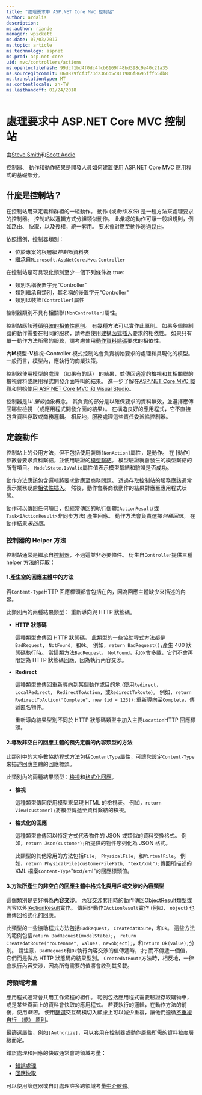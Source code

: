```yaml
---
title: "處理要求中 ASP.NET Core MVC 控制站"
author: ardalis
description: 
ms.author: riande
manager: wpickett
ms.date: 07/03/2017
ms.topic: article
ms.technology: aspnet
ms.prod: asp.net-core
uid: mvc/controllers/actions
ms.openlocfilehash: 99dcf1bd4f0dc4fcb6169f48bd398c9e40c21a35
ms.sourcegitcommit: 060879fcf3f73d2366b5c811986f8695fff65db8
ms.translationtype: MT
ms.contentlocale: zh-TW
ms.lasthandoff: 01/24/2018
---
```

# <a name="handling-requests-with-controllers-in-aspnet-core-mvc"></a>處理要求中 ASP.NET Core MVC 控制站

由[Steve Smith](https://ardalis.com/)和[Scott Addie](https://github.com/scottaddie)

控制器、 動作和動作結果是開發人員如何建置使用 ASP.NET Core MVC 應用程式的基礎部分。

## <a name="what-is-a-controller"></a>什麼是控制站？

在控制站用來定義和群組的一組動作。 動作 (或*動作方法*) 是一種方法來處理要求的控制器。 控制站以邏輯方式分組類似動作。 此彙總的動作可讓一般組規則，例如路由、 快取，以及授權，統一套用。 要求會對應至動作透過[路由](xref:mvc/controllers/routing)。

依照慣例，控制器類別：
* 位於專案的根層級*控制器*資料夾
* 繼承自`Microsoft.AspNetCore.Mvc.Controller`

在控制站是可具現化類別至少一個下列條件為 true:
* 類別名稱後置字元"Controller"
* 類別繼承自類別，其名稱的後置字元"Controller"
* 類別以裝飾`[Controller]`屬性

控制器類別不具有相關聯`[NonController]`屬性。

控制站應該遵循[明確的相依性原則](http://deviq.com/explicit-dependencies-principle/)。 有幾種方法可以實作此原則。 如果多個控制器的動作需要在相同的服務，請考慮使用[建構函式插入](xref:mvc/controllers/dependency-injection#constructor-injection)要求的相依性。 如果只有單一動作方法所需的服務，請考慮使用[動作資料隱碼](xref:mvc/controllers/dependency-injection#action-injection-with-fromservices)要求的相依性。

內**M**模型-**V**檢視-**C**ontroller 模式控制站會負責初始要求的處理和具現化的模型。 一般而言，模型內，應執行的商業決策。

控制器使用模型的處理 （如果有的話） 的結果，並傳回適當的檢視和其相關聯的檢視資料或應用程式開發介面呼叫的結果。 進一步了解在[ASP.NET Core MVC 概觀](xref:mvc/overview)和[開始使用 ASP.NET Core MVC 和 Visual Studio](xref:tutorials/first-mvc-app/start-mvc)。

控制器是*UI 層級*抽象概念。 其負責的部分是以確保要求的資料無效，並選擇應傳回哪些檢視 （或應用程式開發介面的結果）。 在構造良好的應用程式，它不直接包含資料存取或商務邏輯。 相反地，服務處理這些責任委派給控制器。

## <a name="defining-actions"></a>定義動作

控制站上的公用方法，但不包括使用裝飾`[NonAction]`屬性，是動作。 在 [動作] 參數會要求資料繫結，並使用驗證的[模型繫結](xref:mvc/models/model-binding)。 模型驗證就會發生的模型繫結的所有項目。 `ModelState.IsValid`屬性值表示模型繫結和驗證是否成功。

動作方法應該包含邏輯將要求對應至商務問題。 透過存取控制站的服務應該通常表示業務疑慮[相依性插入](xref:mvc/controllers/dependency-injection)。 然後，動作會將商務動作的結果對應至應用程式狀態。

動作可以傳回任何項目，但經常傳回的執行個體`IActionResult`(或`Task<IActionResult>`非同步方法) 產生回應。 動作方法會負責選擇*何種回應*。 在動作結果*未回應*。

### <a name="controller-helper-methods"></a>控制器的 Helper 方法

控制站通常是繼承自[控制器](https://docs.microsoft.com/aspnet/core/api/microsoft.aspnetcore.mvc.controller)，不過這並非必要條件。 衍生自`Controller`提供三種 helper 方法的存取：

#### <a name="1-methods-resulting-in-an-empty-response-body"></a>1.產生空的回應主體中的方法

否`Content-Type`HTTP 回應標頭都會包括在內，因為回應主體缺少來描述的內容。

此類別內的兩種結果類型： 重新導向與 HTTP 狀態碼。

* **HTTP 狀態碼**

    這種類型會傳回 HTTP 狀態碼。 此類型的一些協助程式方法都是`BadRequest`， `NotFound`，和`Ok`。 例如，`return BadRequest();`產生 400 狀態碼執行時。 當這類方法`BadRequest`， `NotFound`，和`Ok`會多載，它們不會再限定為 HTTP 狀態碼回應，因為執行內容交涉。

* **Redirect**

    這種類型會傳回重新導向到某個動作或目的地 (使用`Redirect`， `LocalRedirect`， `RedirectToAction`，或`RedirectToRoute`)。 例如，`return RedirectToAction("Complete", new {id = 123});`重新導向至`Complete`，傳遞匿名物件。

    重新導向結果型別不同於 HTTP 狀態碼類型中加入主要`Location`HTTP 回應標頭。

#### <a name="2-methods-resulting-in-a-non-empty-response-body-with-a-predefined-content-type"></a>2.導致非空白的回應主體的預先定義的內容類型的方法

此類別中的大多數協助程式方法包括`ContentType`屬性，可讓您設定`Content-Type`來描述回應主體的回應標頭。

此類別內的兩種結果類型：[檢視](xref:mvc/views/overview)和[格式化回應](xref:mvc/models/formatting)。

* **檢視**

    這種類型傳回使用模型來呈現 HTML 的檢視表。 例如，`return View(customer);`將模型傳遞至資料繫結的檢視。

* **格式化的回應**

    這種類型會傳回以特定方式代表物件的 JSON 或類似的資料交換格式。 例如，`return Json(customer);`所提供的物件序列化為 JSON 格式。
    
    此類型的其他常用的方法包括`File`， `PhysicalFile`，和`VirtualFile`。 例如，`return PhysicalFile(customerFilePath, "text/xml");`傳回所描述的 XML 檔案`Content-Type`"text/xml"的回應標頭值。

#### <a name="3-methods-resulting-in-a-non-empty-response-body-formatted-in-a-content-type-negotiated-with-the-client"></a>3.方法所產生的非空白的回應主體中格式化與用戶端交涉的內容類型

這個類別是更好稱為**內容交涉**。 [內容交涉](xref:mvc/models/formatting#content-negotiation)套用時的動作傳回[ObjectResult](https://docs.microsoft.com/aspnet/core/api/microsoft.aspnetcore.mvc.objectresult)類型或內容以外[IActionResult](https://docs.microsoft.com/aspnet/core/api/microsoft.aspnetcore.mvc.iactionresult)實作。 傳回非動作`IActionResult`實作 (例如， `object`) 也會傳回格式化的回應。

此類型的一些協助程式方法包括`BadRequest`， `CreatedAtRoute`，和`Ok`。 這些方法的範例包括`return BadRequest(modelState);`， `return CreatedAtRoute("routename", values, newobject);`，和`return Ok(value);`分別。 請注意，`BadRequest`和`Ok`執行內容交涉的值傳遞時，才; 而不傳遞一個值，它們而是做為 HTTP 狀態碼的結果型別。 `CreatedAtRoute`方法時，相反地，一律會執行內容交涉，因為所有需要的值將會收到其多載。

### <a name="cross-cutting-concerns"></a>跨領域考量

應用程式通常會共用工作流程的組件。 範例包括應用程式需要驗證存取購物車，或是某些頁面上的資料會快取的應用程式。 若要執行的邏輯，在動作方法的前後，使用*篩選*。 使用[篩選](xref:mvc/controllers/filters)交互碼橫切入顧慮上可以減少重複，讓他們遵循[不重複自行 （乾） 原則](http://deviq.com/don-t-repeat-yourself/)。

最篩選屬性，例如`[Authorize]`，可以套用在控制器或動作層級所需的資料粒度層級而定。

錯誤處理和回應的快取通常會跨領域考量：
   * [錯誤處理](xref:mvc/controllers/filters#exception-filters)
   * [回應快取](xref:performance/caching/response)

可以使用篩選器或自訂處理許多跨領域考量[中介軟體](xref:fundamentals/middleware)。
